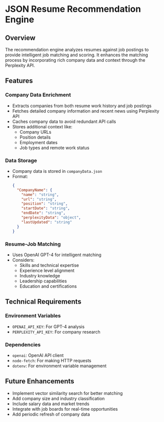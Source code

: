 # JSON Resume Recommendation Engine

## Overview
The recommendation engine analyzes resumes against job postings to provide intelligent job matching and scoring. It enhances the matching process by incorporating rich company data and context through the Perplexity API.

## Features

### Company Data Enrichment
- Extracts companies from both resume work history and job postings
- Fetches detailed company information and recent news using Perplexity API
- Caches company data to avoid redundant API calls
- Stores additional context like:
  - Company URLs
  - Position details
  - Employment dates
  - Job types and remote work status

### Data Storage
- Company data is stored in `companyData.json`
- Format:
  ```json
  {
    "CompanyName": {
      "name": "string",
      "url": "string",
      "position": "string",
      "startDate": "string",
      "endDate": "string",
      "perplexityData": "object",
      "lastUpdated": "string"
    }
  }
  ```

### Resume-Job Matching
- Uses OpenAI GPT-4 for intelligent matching
- Considers:
  - Skills and technical expertise
  - Experience level alignment
  - Industry knowledge
  - Leadership capabilities
  - Education and certifications

## Technical Requirements

### Environment Variables
- `OPENAI_API_KEY`: For GPT-4 analysis
- `PERPLEXITY_API_KEY`: For company research

### Dependencies
- `openai`: OpenAI API client
- `node-fetch`: For making HTTP requests
- `dotenv`: For environment variable management

## Future Enhancements
- Implement vector similarity search for better matching
- Add company size and industry classification
- Include salary data and market trends
- Integrate with job boards for real-time opportunities
- Add periodic refresh of company data